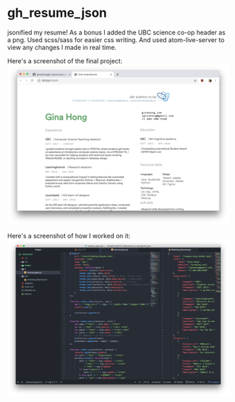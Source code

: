 # gh_resume_json
jsonified my resume!
As a bonus I added the UBC science co-op header as a png.
Used scss/sass for easier css writing. And used atom-live-server to view any changes I made in real time.

Here's a screenshot of the final project:
![final_look](https://github.com/ginaahong/gh_resume_json/blob/master/images/screenshot1.png)

Here's a screenshot of how I worked on it:
![final_look](https://github.com/ginaahong/gh_resume_json/blob/master/images/screenshot2.png)
